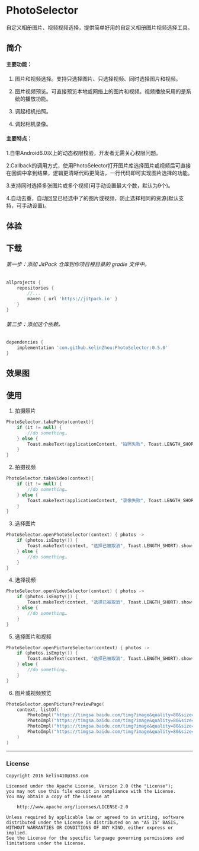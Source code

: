# PhotoSelector
自定义相册图片、视频视频选择，提供简单好用的自定义相册图片视频选择工具。

## 简介

#### 主要功能：

1. 图片和视频选择。支持只选择图片、只选择视频、同时选择图片和视频。

2. 图片视频预览。可直接预览本地或网络上的图片和视频。视频播放采用的是系统的播放功能。

3. 调起相机拍照。

4. 调起相机录像。

#### 主要特点：

1.自带Android6.0以上的动态权限校验，开发者无需关心权限问题。

2.Callback的调用方式，使用PhotoSelector打开图片库选择图片或视频后可直接在回调中拿到结果，逻辑更清晰代码更简洁，一行代码即可实现图片选择的功能。

3.支持同时选择多张图片或多个视频(可手动设置最大个数，默认为9个)。

4.自动去重，自动回显已经选中了的图片或视频，防止选择相同的资源(默认支持，可手动设置)。


## 体验

## 下载
###### 第一步：添加 JitPack 仓库到你项目根目录的 gradle 文件中。
```groovy
allprojects {
    repositories {
        //...
        maven { url 'https://jitpack.io' }
    }
}
```
###### 第二步：添加这个依赖。
```groovy
dependencies {
    implementation 'com.github.kelinZhou:PhotoSelector:0.5.0'
}
```
## 效果图

## 使用

1. 拍摄照片
```kotlin
PhotoSelector.takePhoto(context){
    if (it != null) {
        //do something…
    } else {
        Toast.makeText(applicationContext, "拍照失败", Toast.LENGTH_SHORT).show()
    }
}
```

2. 拍摄视频
```kotlin
PhotoSelector.takeVideo(context){
    if (it != null) {
        //do something…
    } else {
        Toast.makeText(applicationContext, "录像失败", Toast.LENGTH_SHORT).show()
    }
}
```

3. 选择图片
```kotlin
PhotoSelector.openPhotoSelector(context) { photos ->
    if (photos.isEmpty()) {
        Toast.makeText(context, "选择已被取消", Toast.LENGTH_SHORT).show()
    } else {
        //do something…
    }
}
```

4. 选择视频
```kotlin
PhotoSelector.openVideoSelector(context) { photos ->
    if (photos.isEmpty()) {
        Toast.makeText(context, "选择已被取消", Toast.LENGTH_SHORT).show()
    } else {
        //do something…
    }
}
```
5. 选择图片和视频
```kotlin
PhotoSelector.openPictureSelector(context) { photos ->
    if (photos.isEmpty()) {
        Toast.makeText(context, "选择已被取消", Toast.LENGTH_SHORT).show()
    } else {
        //do something…
    }
}
```
6. 图片或视频预览
```kotlin
PhotoSelector.openPicturePreviewPage(
    context, listOf(
        PhotoImpl("https://timgsa.baidu.com/timg?image&quality=80&size=b9999_10000&sec=1594798038139&di=fa8ec9fefaa0a63f691f61b97a7973c5&imgtype=0&src=http%3A%2F%2Fimg0.imgtn.bdimg.com%2Fit%2Fu%3D2811584385%2C4107951140%26fm%3D214%26gp%3D0.jpg"),
        PhotoImpl("https://timgsa.baidu.com/timg?image&quality=80&size=b9999_10000&sec=1594798037700&di=13c506d61f14c08e9b28a189118133ab&imgtype=0&src=http%3A%2F%2Fattach.bbs.miui.com%2Fforum%2F201205%2F07%2F200343cx0b5wwqdp0wbdb3.jpg"),
        PhotoImpl("https://timgsa.baidu.com/timg?image&quality=80&size=b9999_10000&sec=1594798037699&di=a6b5909d028e1b6f11aaa37429f4ca67&imgtype=0&src=http%3A%2F%2Fgss0.baidu.com%2F-vo3dSag_xI4khGko9WTAnF6hhy%2Fzhidao%2Fpic%2Fitem%2Fa8014c086e061d954f51db5679f40ad162d9ca4d.jpg"),
        PhotoImpl("https://timgsa.baidu.com/timg?image&quality=80&size=b9999_10000&sec=1594798037700&di=7b4c89fdcb5a1ede4f13ca642d743907&imgtype=0&src=http%3A%2F%2Fb-ssl.duitang.com%2Fuploads%2Fitem%2F201511%2F28%2F20151128182741_Mywkf.png")
    )
)
```

* * *
### License
```
Copyright 2016 kelin410@163.com

Licensed under the Apache License, Version 2.0 (the "License");
you may not use this file except in compliance with the License.
You may obtain a copy of the License at

    http://www.apache.org/licenses/LICENSE-2.0

Unless required by applicable law or agreed to in writing, software
distributed under the License is distributed on an "AS IS" BASIS,
WITHOUT WARRANTIES OR CONDITIONS OF ANY KIND, either express or implied.
See the License for the specific language governing permissions and
limitations under the License.
```